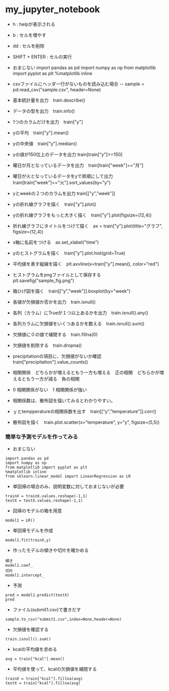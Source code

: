# my_jupyter_notebook

- h : helpが表示される
- b : セルを増やす
- dd : セルを削除
- SHIFT + ENTER : セルの実行

- おまじない
import pandas as pd
import numpy as np
from matplotlib import pyplot as plt
%matplotlib inline

- csvファイルにヘッダー行がないものを読み込む場合
-- sample = pd.read_csv("sample.csv", header=None)

- 基本統計量を出力　train.describe()
- データの型を出力　train.info()
- 1つのカラムだけを出力　train["y"]
- yの平均　train["y"].mean()
- yの中央値　train["y"].median()
- yの値が150位上のデータを出力 train[train["y"]>=150]
- 曜日が月となっているデータを出力　train[train["week"]=="月"]
- 曜日が火となっているデータをyで昇順にして出力　train[train["week"]=="火"].sort_values(by="y")
- yとweekの２つのカラムを出力 train[["y","week"]]

- yの折れ線グラフを描く　train["y"].plot()
- yの折れ線グラフをもっと大きく描く　train["y"].plot(figsize=(12,4))
- 折れ線グラフにタイトルをつけて描く　ax = train["y"].plot(title="グラフ", figsize=(12,4))
- x軸に名前をつける　ax.set_xlabel("time")
- yのヒストグラムを描く　train["y"].plot.hist(grid=True)
- 平均値を表す縦線を描く　plt.axvline(x=train["y"].mean(), color="red")
- ヒストグラムをpngファイルとして保存する　plt.savefig("sample_fig.png")
- 箱ひげ図を描く　train[["y","week"]].boxplot(by="week")

- 各値が欠損値か否かを出力　train.isnull()
- 各列（カラム）にTrueが１つ以上あるかを出力　train.isnull().any()
- 各列カラムに欠損値をいくつあるかを数える　train.isnull().sum()
- 欠損値に０の値で補間する　train.fillna(0)
- 欠損値を削除する　train.dropna()
- precipitationの項目に、欠損値がないか確認　train["precipitation"].value_counts()

- 相関関係　どちらかが増えるともう一方も増える　正の相関　どちらかが増えるともう一方が減る　負の相関
- 0 相関関係がない　1 相関関係が強い
- 相関係数は、散布図を描いてみるとわかりやすい。
- ｙとtempperatureの相関係数を出す　train[["y","temperature"]].corr()
- 散布図を描く　train.plot.scatter(x="temperature", y="y", figsize=(5,5))

### 簡単な予測モデルを作ってみる
- おまじない
```
import pandas as pd
import numpy as np
from matplotlib import pyplot as plt
%matplotlib inline
from sklearn.linear_model import LinearRegression as LR
```
- 単回帰の場合のみ、説明変数に対しておまじないが必要
```
trainX = trainX.values.reshape(-1,1)
testX = testX.values.reshape(-1,1)
```
- 回帰のモデルの箱を用意
```
model1 = LR()
```
- 単回帰モデルを作成
```
model1.fit(trainX,y)
```
- 作ったモデルの傾きや切片を確かめる
```
傾き
model1.coef_
切片
model1.intercept_
```
- 予測
```
pred = model1.predict(testX)
pred
```
- ファイル(submit1.csv)で書きだす
```
sample.to_csv("submit1.csv",index=None,header=None)
```
- 欠損値を確認する
```
train.isnull().sum()
```
- kcalの平均値を求める
```
avg = train["kcal"].mean()
```
- 平均値を使って、kcalの欠損値を補間する
```
trainX = train["kcal"].fillna(avg)
testX = train["kcal"].fillna(avg)
```
